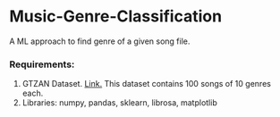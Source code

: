 # Music-Genre-Classification
A ML approach to find genre of a given song file.

### Requirements:
1. GTZAN Dataset. [Link.]( https://www.kaggle.com/carlthome/gtzan-genre-collection?) This dataset contains 100 songs of 10 genres each.
2. Libraries: numpy, pandas, sklearn, librosa, matplotlib
